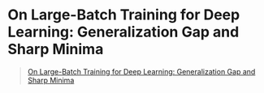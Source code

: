 # On Large-Batch Training for Deep Learning: Generalization Gap and Sharp Minima

> [On Large-Batch Training for Deep Learning: Generalization Gap and Sharp Minima](https://arxiv.org/abs/1609.04836)

